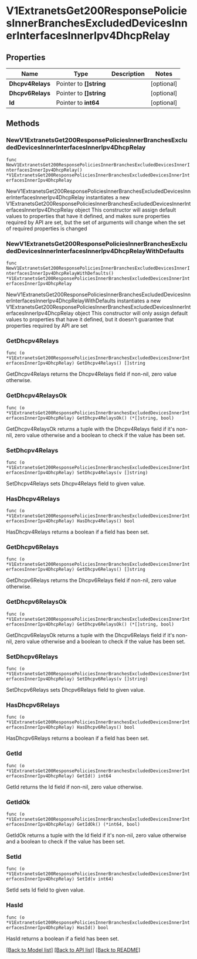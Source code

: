 # V1ExtranetsGet200ResponsePoliciesInnerBranchesExcludedDevicesInnerInterfacesInnerIpv4DhcpRelay

## Properties

Name | Type | Description | Notes
------------ | ------------- | ------------- | -------------
**Dhcpv4Relays** | Pointer to **[]string** |  | [optional] 
**Dhcpv6Relays** | Pointer to **[]string** |  | [optional] 
**Id** | Pointer to **int64** |  | [optional] 

## Methods

### NewV1ExtranetsGet200ResponsePoliciesInnerBranchesExcludedDevicesInnerInterfacesInnerIpv4DhcpRelay

`func NewV1ExtranetsGet200ResponsePoliciesInnerBranchesExcludedDevicesInnerInterfacesInnerIpv4DhcpRelay() *V1ExtranetsGet200ResponsePoliciesInnerBranchesExcludedDevicesInnerInterfacesInnerIpv4DhcpRelay`

NewV1ExtranetsGet200ResponsePoliciesInnerBranchesExcludedDevicesInnerInterfacesInnerIpv4DhcpRelay instantiates a new V1ExtranetsGet200ResponsePoliciesInnerBranchesExcludedDevicesInnerInterfacesInnerIpv4DhcpRelay object
This constructor will assign default values to properties that have it defined,
and makes sure properties required by API are set, but the set of arguments
will change when the set of required properties is changed

### NewV1ExtranetsGet200ResponsePoliciesInnerBranchesExcludedDevicesInnerInterfacesInnerIpv4DhcpRelayWithDefaults

`func NewV1ExtranetsGet200ResponsePoliciesInnerBranchesExcludedDevicesInnerInterfacesInnerIpv4DhcpRelayWithDefaults() *V1ExtranetsGet200ResponsePoliciesInnerBranchesExcludedDevicesInnerInterfacesInnerIpv4DhcpRelay`

NewV1ExtranetsGet200ResponsePoliciesInnerBranchesExcludedDevicesInnerInterfacesInnerIpv4DhcpRelayWithDefaults instantiates a new V1ExtranetsGet200ResponsePoliciesInnerBranchesExcludedDevicesInnerInterfacesInnerIpv4DhcpRelay object
This constructor will only assign default values to properties that have it defined,
but it doesn't guarantee that properties required by API are set

### GetDhcpv4Relays

`func (o *V1ExtranetsGet200ResponsePoliciesInnerBranchesExcludedDevicesInnerInterfacesInnerIpv4DhcpRelay) GetDhcpv4Relays() []string`

GetDhcpv4Relays returns the Dhcpv4Relays field if non-nil, zero value otherwise.

### GetDhcpv4RelaysOk

`func (o *V1ExtranetsGet200ResponsePoliciesInnerBranchesExcludedDevicesInnerInterfacesInnerIpv4DhcpRelay) GetDhcpv4RelaysOk() (*[]string, bool)`

GetDhcpv4RelaysOk returns a tuple with the Dhcpv4Relays field if it's non-nil, zero value otherwise
and a boolean to check if the value has been set.

### SetDhcpv4Relays

`func (o *V1ExtranetsGet200ResponsePoliciesInnerBranchesExcludedDevicesInnerInterfacesInnerIpv4DhcpRelay) SetDhcpv4Relays(v []string)`

SetDhcpv4Relays sets Dhcpv4Relays field to given value.

### HasDhcpv4Relays

`func (o *V1ExtranetsGet200ResponsePoliciesInnerBranchesExcludedDevicesInnerInterfacesInnerIpv4DhcpRelay) HasDhcpv4Relays() bool`

HasDhcpv4Relays returns a boolean if a field has been set.

### GetDhcpv6Relays

`func (o *V1ExtranetsGet200ResponsePoliciesInnerBranchesExcludedDevicesInnerInterfacesInnerIpv4DhcpRelay) GetDhcpv6Relays() []string`

GetDhcpv6Relays returns the Dhcpv6Relays field if non-nil, zero value otherwise.

### GetDhcpv6RelaysOk

`func (o *V1ExtranetsGet200ResponsePoliciesInnerBranchesExcludedDevicesInnerInterfacesInnerIpv4DhcpRelay) GetDhcpv6RelaysOk() (*[]string, bool)`

GetDhcpv6RelaysOk returns a tuple with the Dhcpv6Relays field if it's non-nil, zero value otherwise
and a boolean to check if the value has been set.

### SetDhcpv6Relays

`func (o *V1ExtranetsGet200ResponsePoliciesInnerBranchesExcludedDevicesInnerInterfacesInnerIpv4DhcpRelay) SetDhcpv6Relays(v []string)`

SetDhcpv6Relays sets Dhcpv6Relays field to given value.

### HasDhcpv6Relays

`func (o *V1ExtranetsGet200ResponsePoliciesInnerBranchesExcludedDevicesInnerInterfacesInnerIpv4DhcpRelay) HasDhcpv6Relays() bool`

HasDhcpv6Relays returns a boolean if a field has been set.

### GetId

`func (o *V1ExtranetsGet200ResponsePoliciesInnerBranchesExcludedDevicesInnerInterfacesInnerIpv4DhcpRelay) GetId() int64`

GetId returns the Id field if non-nil, zero value otherwise.

### GetIdOk

`func (o *V1ExtranetsGet200ResponsePoliciesInnerBranchesExcludedDevicesInnerInterfacesInnerIpv4DhcpRelay) GetIdOk() (*int64, bool)`

GetIdOk returns a tuple with the Id field if it's non-nil, zero value otherwise
and a boolean to check if the value has been set.

### SetId

`func (o *V1ExtranetsGet200ResponsePoliciesInnerBranchesExcludedDevicesInnerInterfacesInnerIpv4DhcpRelay) SetId(v int64)`

SetId sets Id field to given value.

### HasId

`func (o *V1ExtranetsGet200ResponsePoliciesInnerBranchesExcludedDevicesInnerInterfacesInnerIpv4DhcpRelay) HasId() bool`

HasId returns a boolean if a field has been set.


[[Back to Model list]](../README.md#documentation-for-models) [[Back to API list]](../README.md#documentation-for-api-endpoints) [[Back to README]](../README.md)


